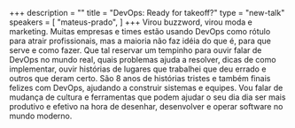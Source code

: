 +++
description = ""
title = "DevOps: Ready for takeoff?"
type = "new-talk"
speakers = [
        "mateus-prado",
]
+++
Virou buzzword, virou moda e marketing. Muitas empresas e times estão usando DevOps como rótulo para atrair profissionais, mas a maioria não faz idéia do que é, para que serve e como fazer. Que tal reservar um tempinho para ouvir falar de DevOps no mundo real, quais problemas ajuda a resolver, dicas de como implementar, ouvir histórias de lugares que trabalhei que deu errado e outros que deram certo. São 8 anos de histórias tristes e também finais felizes com DevOps, ajudando a construir sistemas e equipes. Vou falar de mudança de cultura e ferramentas que podem ajudar o seu dia dia ser mais produtivo e efetivo na hora de desenhar, desenvolver e operar software no mundo moderno.